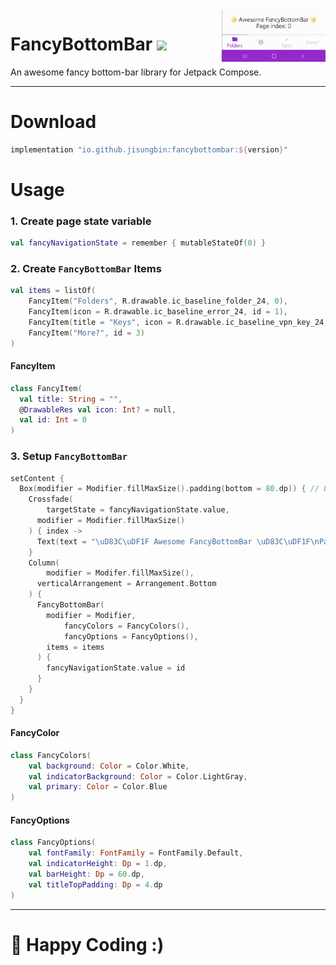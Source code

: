 <img src="FancyBottomBar.gif" width="33%" align="right"/>

# FancyBottomBar [![](https://img.shields.io/maven-central/v/io.github.jisungbin/fancybottombar)](https://search.maven.org/artifact/io.github.jisungbin/fancybottombar)

An awesome fancy bottom-bar library for Jetpack Compose.

-----

# Download

```groovy
implementation "io.github.jisungbin:fancybottombar:${version}"
```

# Usage

### 1. Create page state variable

```kotlin
val fancyNavigationState = remember { mutableStateOf(0) }
```



### 2. Create `FancyBottomBar` Items

```kotlin
val items = listOf(
	FancyItem("Folders", R.drawable.ic_baseline_folder_24, 0),
	FancyItem(icon = R.drawable.ic_baseline_error_24, id = 1),
	FancyItem(title = "Keys", icon = R.drawable.ic_baseline_vpn_key_24, id = 2),
 	FancyItem("More?", id = 3)
)
```

#### FancyItem

```kotlin
class FancyItem(
  val title: String = "",
  @DrawableRes val icon: Int? = null, 
  val id: Int = 0
)
```



### 3. Setup `FancyBottomBar`

```kotlin
setContent {
  Box(modifier = Modifier.fillMaxSize().padding(bottom = 80.dp)) { // 80dp: FancyBottomBar default height.
    Crossfade(
    	targetState = fancyNavigationState.value,
      modifier = Modifier.fillMaxSize()
    ) { index ->
      Text(text = "\uD83C\uDF1F Awesome FancyBottomBar \uD83C\uDF1F\nPage index: $index")
    }
    Column(
    	modifier = Modifer.fillMaxSize(),
      verticalArrangement = Arrangement.Bottom
    ) {
      FancyBottomBar(
        modifier = Modifier,
    		fancyColors = FancyColors(),
    		fancyOptions = FancyOptions(),
        items = items
      ) {
        fancyNavigationState.value = id
      }
    }
  }
}
```

#### FancyColor

```kotlin
class FancyColors(
    val background: Color = Color.White,
    val indicatorBackground: Color = Color.LightGray,
    val primary: Color = Color.Blue
)
```

#### FancyOptions

```kotlin
class FancyOptions(
    val fontFamily: FontFamily = FontFamily.Default,
    val indicatorHeight: Dp = 1.dp,
    val barHeight: Dp = 60.dp,
    val titleTopPadding: Dp = 4.dp
)
```




---

# 🤗 Happy Coding :)

